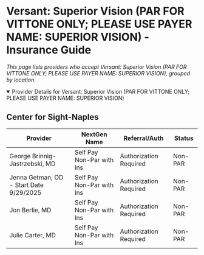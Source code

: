 # Versant: Superior Vision (PAR FOR VITTONE ONLY; PLEASE USE PAYER NAME: SUPERIOR VISION) - Insurance Guide

*This page lists providers who accept Versant: Superior Vision (PAR FOR VITTONE ONLY; PLEASE USE PAYER NAME: SUPERIOR VISION), grouped by location.*

<details open><summary>Provider Details for Versant: Superior Vision (PAR FOR VITTONE ONLY; PLEASE USE PAYER NAME: SUPERIOR VISION)</summary>

## Center for Sight-Naples

| Provider | NextGen Name | Referral/Auth | Status |
|----------|-------------|--------------|--------|
| George Brinnig-Jastrzebski, MD | Self Pay Non-Par with Ins | Authorization Required | Non-PAR |
| Jenna Getman, OD - Start Date 9/29/2025 | Self Pay Non-Par with Ins | Authorization Required | Non-PAR |
| Jon Berlie, MD | Self Pay Non-Par with Ins | Authorization Required | Non-PAR |
| Julie Carter, MD | Self Pay Non-Par with Ins | Authorization Required | Non-PAR |

</details>

